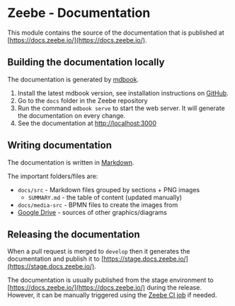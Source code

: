 # Zeebe - Documentation

This module contains the source of the documentation that is published at [https://docs.zeebe.io/](https://docs.zeebe.io/).

## Building the documentation locally

The documentation is generated by [mdbook](https://github.com/rust-lang/mdBook).

1. Install the latest mdbook version, see installation instructions on [GitHub](https://github.com/rust-lang/mdBook#installation).
2. Go to the `docs` folder in the Zeebe repository
3. Run the command `mdbook serve` to start the web server. It will generate the documentation on every change.
4. See the documentation at [http://localhost:3000](http://localhost:3000)


## Writing documentation

The documentation is written in [Markdown](https://guides.github.com/features/mastering-markdow).

The important folders/files are:

* `docs/src` - Markdown files grouped by sections + PNG images
    * `SUMMARY.md` - the table of content (updated manually)
* `docs/media-src` - BPMN files to create the images from
* [Google Drive](https://drive.google.com/drive/folders/1PSo7T8H14T6rs0y0leXiq2WySqx82Bcs) - sources of other graphics/diagrams

## Releasing the documentation

When a pull request is merged to `develop` then it generates the documentation and publish it to [https://stage.docs.zeebe.io/](https://stage.docs.zeebe.io/).

The documentation is usually published from the stage environment to [https://docs.zeebe.io/](https://docs.zeebe.io/) during the release. However, it can be manually triggered using the [Zeebe CI job](https://ci.zeebe.camunda.cloud/job/zeebe-docs/) if needed.
